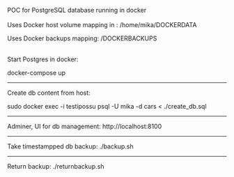 POC for PostgreSQL database running in docker
<br>
<br>
Uses Docker host volume mapping in : /home/mika/DOCKERDATA

Uses Docker backups mapping: /DOCKERBACKUPS
<br>
<br>

Start Postgres in docker:

docker-compose up

--------------------------------------------------

Create db content from host:

sudo docker exec -i testipossu psql -U mika -d cars < ./create_db.sql

---------------------------------------------------

Adminer, UI for db management: http://localhost:8100

----------------------------------------------------

Take timestampped db backup:
./backup.sh

----------------------------------------------------

Return backup:
./returnbackup.sh